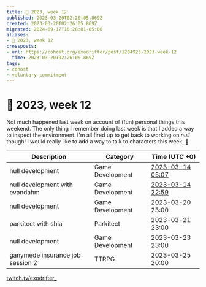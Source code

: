 ```yaml
---
title: 📅 2023, week 12
published: 2023-03-20T02:26:05.869Z
created: 2023-03-20T02:26:05.869Z
migrated: 2024-09-17T16:28:01-05:00
aliases:
- 📅 2023, week 12
crossposts:
- url: https://cohost.org/exodrifter/post/1204923-2023-week-12
  time: 2023-03-20T02:26:05.869Z
tags:
- cohost
- voluntary-commitment
---
```


# 📅 2023, week 12

Not much happened last week on account of (fun) personal things this weekend. The only thing I remember doing last week is that I added a way to inspect the environment. I'm all fired up to get back to working on _null_ though! I would really like to add a way to talk to characters this week. 💬

|Description|Category|Time (UTC +0)|
|---|---|---|
|null development|Game Development|[2023-03-14 05:07](https://vods.exodrifter.space/2023/03/14/0507)|
|null development with evandahm|Game Development|[2023-03-14 22:59](https://vods.exodrifter.space/2023/03/14/2259)|
|null development|Game Development|2023-03-20 23:00|
|parkitect with shia|Parkitect|2023-03-21 23:00|
|null development|Game Development|2023-03-23 23:00|
|ganymede insurance job session 2|TTRPG|2023-03-25 20:00|

[twitch.tv/exodrifter_](https://twitch.tv/exodrifter_)
